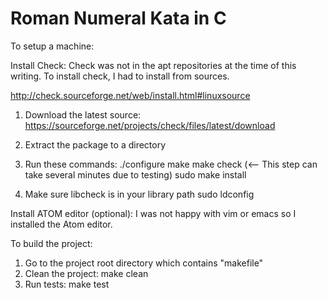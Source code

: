 # Roman Numeral Kata in C

To setup a machine:

Install Check:
Check was not in the apt repositories at the time of this writing. To install check, I had to install from sources.

http://check.sourceforge.net/web/install.html#linuxsource

1) Download the latest source: https://sourceforge.net/projects/check/files/latest/download

2) Extract the package to a directory

3) Run these commands:
./configure
make
make check (<-- This step can take several minutes due to testing)
sudo make install

4) Make sure libcheck is in your library path
sudo ldconfig


Install ATOM editor (optional):
I was not happy with vim or emacs so I installed the Atom editor.


To build the project:

1) Go to the project root directory which contains "makefile"
2) Clean the project: make clean
3) Run tests: make test

